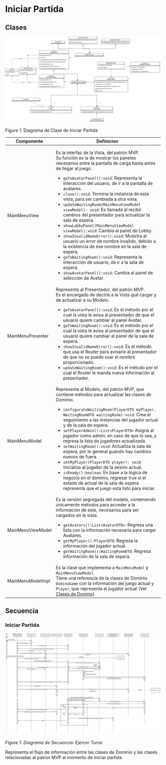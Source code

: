 # Iniciar Partida

## Clases

![Figure1](/docs/imgs/CD_iniciar_partida.png)

Figure 1. Diagrama de Clase de Iniciar Partida

| Componente        | Definicion                                                                                                                                                                                                                                                                                                                                                                                                                                                                                                                                                                                                                                                                                                                                                                                                                                                                                                                                                 |
| ----------------- | ---------------------------------------------------------------------------------------------------------------------------------------------------------------------------------------------------------------------------------------------------------------------------------------------------------------------------------------------------------------------------------------------------------------------------------------------------------------------------------------------------------------------------------------------------------------------------------------------------------------------------------------------------------------------------------------------------------------------------------------------------------------------------------------------------------------------------------------------------------------------------------------------------------------------------------------------------------- |
| MainMenuView      | <p>Es la interfaz de la Vista, del patrón MVP. <br>Su función es la de mostrar los paneles necesarios entre la pantalla de carga hasta antes de llegar al juego.</p><ul><li>`goToAvatarPanel():void`: Representa la interacción del usuario, de ir a la pantalla de avatares.</li><li>`close():void`: Termina la instancia de esta vista,  para ser cambiada a otra vista.</li><li>`updateWaitingRoom(MainMenuViewModel viewModel): void`: Es llamada al recibir cambios del presentador para actualizar la sala de espera.</li><li>`showLobbyPanel(MainMenuViewModel viewModel):void`: Cambia al panel de Lobby.</li><li>`showInvalidNameError():void`: Muestra al usuario un error de nombre invalido, debido a la existencia de ese nombre en la sala de espera.</li><li>`goToWaitingRoom():void`: Representa la interacción de usuario, de ir a la sala de espera.</li><li>`showAvatarPanel():void`: Cambia al panel de selección de Avatar.</li></ul> |
| MainMenuPresenter | Representa al Presentador, del patrón MVP. <br> Es el encargado de decirle a la Vista qué cargar y de actualizar a su Modelo. <ul><li>`goToAvatarPanel():void`: Es el método por el cual la vista le avisa al presentador de que el usuario quiere cambiar al panel Avatar.</li><li>`goToWaitingRoom():void`: Es el método por el cual la vista le avisa al presentador de que el usuario quiere cambiar al panel de la sala de espera.</li><li>`showInvalidNameError():void`: Es el método que usa el Router para avisarle al presentador de que no se puede usar el nombre proporcionado.</li><li>`updateWaitingRoom():void`: Es el método por el cual el Router le manda nueva información al presentador. </li></ul>                                                                                                                                                                                                                                   |
| MainMenuModel     | Representa al Modelo, del patrón MVP, que contiene métodos para actualizar las clases de Dominio.  <ul><li>`configurateWaitingRoom(PlayerDTO myPlayer, WaitingRoomDTO waitingRoom):void`: Crea el seguimiento a las instancias del jugador actual y de la sala de espera.</li><li>`setPlayerAdmin():List<PlayerDTO>` Asigna al jugador como admin, en caso de que lo sea, y regresa la lista de jugadores actualizada.</li><li>`setWaitingRoom():void`: Actualiza la sala de espera, por lo general guando hay cambios nuevos de fuera.</li><li>`setMyPlayer(PlayerDTO player): void`: Inicializa al jugador de la sesión actual.</li><li>`isReady():boolean`: En base a la lógica de negocio en el dominio, regresar true si el estado de actual de la sala de espera representa que el juego esta listo para iniciar.</li></ul>                                                                                                                          |
| MainMenuViewModel | Es la versión segregada del modelo, conteniendo únicamente métodos para acceder a la información de este, necesarios para ser cargados en la vista. <ul><li>`getAvatars():List<AvatarDTO>`: Regresa una lista con la información necesaria para cargar Avatares.</li><li>`getMyPlayer():PlayerDTO`: Regresa la información del jugador actual.</li><li>`getWaitingRoom():WaitingRoomDTO`: Regresa información de la sala de espera.</li></ul>                                                                                                                                                                                                                                                                                                                                                                                                                                                                                                              |
| MainMenuModelImpl | Es la clase que implementa a `MainMenuModel` y `MainMenuViewModel`.<br>Tiene una referencia de la clases de Dominio `DominoGame` con la información del juego actual y `Player`, que representa al jugador actual (Ver [Clases de Domino](/docs/diagrams/DD_client.md))                                                                                                                                                                                                                                                                                                                                                                                                                                                                                                                                                                                                                                                                                    |

## Secuencia

### Iniciar Partida

![Figure1](/docs/imgs/SD_iniciar_partida.png)

_Figure 1. Diagrama de Secuencia: Ejercer Turno_

Representa el flujo de información entre las clases de Dominio y las clases relacionadas al patrón MVP al momento de iniciar partida.
